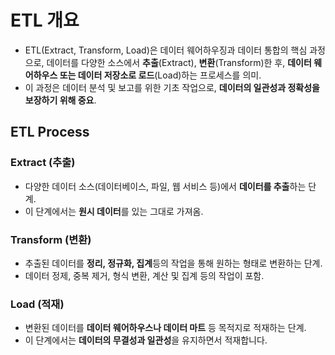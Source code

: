 # ETL 개요

* ETL(Extract, Transform, Load)은 데이터 웨어하우징과 데이터 통합의 핵심 과정으로, 데이터를 다양한 소스에서 **추출**(Extract), **변환**(Transform)한 후, **데이터 웨어하우스 또는 데이터 저장소로 로드**(Load)하는 프로세스를 의미.  
* 이 과정은 데이터 분석 및 보고를 위한 기초 작업으로, **데이터의 일관성과 정확성을 보장하기 위해 중요**.

## ETL Process

### Extract (추출)

* 다양한 데이터 소스(데이터베이스, 파일, 웹 서비스 등)에서 **데이터를 추출**하는 단계.  
* 이 단계에서는 **원시 데이터**를 있는 그대로 가져옴.

### Transform (변환)

* 추출된 데이터를 **정리, 정규화, 집계**등의 작업을 통해 원하는 형태로 변환하는 단계.  
* 데이터 정제, 중복 제거, 형식 변환, 계산 및 집계 등의 작업이 포함.

### Load (적재)

* 변환된 데이터를 **데이터 웨어하우스나 데이터 마트** 등 목적지로 적재하는 단계.  
* 이 단계에서는 **데이터의 무결성과 일관성**을 유지하면서 적재합니다.